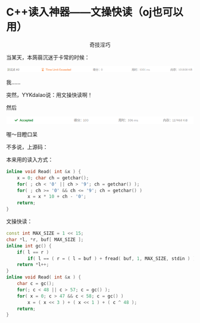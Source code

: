 # C++读入神器——文操快读（oj也可以用）

<center>奇技淫巧</center>

当某天，本蒟蒻沉迷于卡常的时候：

![图](https://github.com/chy-2003/PicS/blob/master/1.png?raw=true)

我……

突然，YYKdalao说：用文操快读啊！

然后

![图2](https://github.com/chy-2003/PicS/blob/master/2.png?raw=true)

喔～目瞪口呆

不多说，上源码：

本来用的读入方式：

```c++
inline void Read( int &x ) {
	x = 0; char ch = getchar();
	for( ; ch < '0' || ch > '9'; ch = getchar() );
	for( ; ch >= '0' && ch <= '9'; ch = getchar() )
		x = x * 10 + ch - '0';
	return;
}
```

文操快读：

```C++
const int MAX_SIZE = 1 << 15;
char *l, *r, buf[ MAX_SIZE ];
inline int gc() {
	if( l == r )
		if( l == ( r = ( l = buf ) + fread( buf, 1, MAX_SIZE, stdin ) ) ) return -1;
	return *l++; 
}
inline void Read( int &x ) {
	char c = gc();
	for(; c < 48 || c > 57; c = gc() );
	for( x = 0; c > 47 && c < 58; c = gc() )
		x = ( x << 3 ) + ( x << 1 ) + ( c ^ 48 );
	return;
}
```


